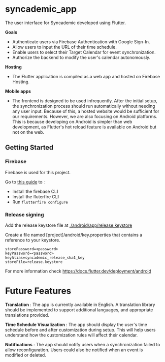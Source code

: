 # syncademic_app

The user interface for Syncademic developed using Flutter.

**Goals**

- Authenticate users via Firebase Authentication with Google Sign-In.
- Allow users to input the URL of their time schedule.
- Enable users to select their Target Calendar for event synchronization.
- Authorize the backend to modify the user's calendar autonomously.

**Hosting**

- The Flutter application is compiled as a web app and hosted on Firebase Hosting.

**Mobile apps**

- The frontend is designed to be used infrequently. After the initial setup, the synchronization process should run automatically without needing any user input. Because of this, a hosted website would be sufficient for our requirements. However, we are also focusing on Android platforms. This is because developing on Android is simpler than web development, as Flutter's hot reload feature is available on Android but not on the web.

## Getting Started

### Firebase

Firebase is used for this project.

Go to [this guide](https://firebase.google.com/docs/flutter/setup) to :

- Install the firebase CLI
- Install the fluterfire CLI
- Run `flutterfire configure`

### Release signing

Add the release keystore file at [./android/app/release.keystore](./android/app/release.keystore)

Create a file named [project]/android/key.properties that contains a reference to your keystore.

```properties
storePassword=<password>
keyPassword=<password>
keyAlias=syncademic_release_sha1_key
storeFile=release.keystore
```

For more information check https://docs.flutter.dev/deployment/android


# Future Features

**Translation** : The app is currently available in English. A translation library should be implemented to support additional languages, and appropriate translations provided.

**Time Schedule Visualization** : The app should display the user's time schedule before and after customization during setup. This will help users understand how the customization rules will affect their calendar. 

**Notifications** : The app should notify users when a synchronization failed to allow reconfiguration. Users could also be notified when an event is modified or deleted.

